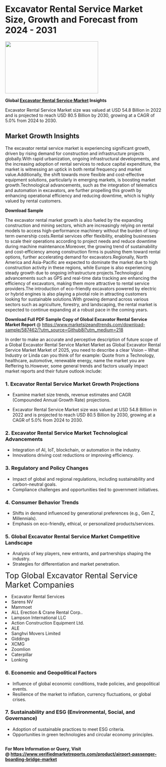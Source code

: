 <H1>Excavator Rental Service Market Size, Growth and Forecast from 2024 - 2031</H1><img class="aligncenter size-medium wp-image-584254" src="https://thirdeyenews.in/wp-content/uploads/2024/09/Global-Market-Research-300x168.jpeg" alt="" width="300" height="168" /><p><strong>Global&nbsp;<a href="https://www.marketsizeandtrends.com/download-sample/587462/?utm_source=Github8j?utm_medium=218">Excavator Rental Service Market</a> Insights</strong></p><p>Excavator Rental Service Market size was valued at USD 54.8 Billion in 2022 and is projected to reach USD 80.5 Billion by 2030, growing at a CAGR of 5.0% from 2024 to 2030.</p><p><h2>Market Growth Insights</h2> <p>The excavator rental service market is experiencing significant growth, driven by rising demand for construction and infrastructure projects globally.With rapid urbanization, ongoing infrastructural developments, and the increasing adoption of rental services to reduce capital expenditure, the market is witnessing an uptick in both rental frequency and market value.Additionally, the shift towards more flexible and cost-effective equipment solutions, particularly in emerging markets, is boosting market growth.Technological advancements, such as the integration of telematics and automation in excavators, are further propelling this growth by enhancing operational efficiency and reducing downtime, which is highly valued by rental customers.</p> <p><strong>Download Sample</strong></p> <p>The excavator rental market growth is also fueled by the expanding construction and mining sectors, which are increasingly relying on rental models to access high-performance machinery without the burden of long-term ownership costs.Rental services offer flexibility, enabling businesses to scale their operations according to project needs and reduce downtime during machine maintenance.Moreover, the growing trend of sustainability and cost-efficiency among construction firms is pushing them toward rental options, further accelerating demand for excavators.Regionally, North America and Asia-Pacific are expected to dominate the market due to high construction activity in these regions, while Europe is also experiencing steady growth due to ongoing infrastructure projects.Technological advancements such as GPS and real-time data tracking are enhancing the efficiency of excavators, making them more attractive to rental service providers.The introduction of eco-friendly excavators powered by electric or hybrid engines is also playing a pivotal role in attracting customers looking for sustainable solutions.With growing demand across various sectors such as agriculture, forestry, and landscaping, the rental market is expected to continue expanding at a robust pace in the coming years.<p><span class=""><strong>Download Full PDF Sample Copy of Global Excavator Rental Service Market Report</strong> @ <a href="https://www.marketsizeandtrends.com/download-sample/587462/?utm_source=Github8j?utm_medium=218" target="_blank">https://www.marketsizeandtrends.com/download-sample/587462/?utm_source=Github8j?utm_medium=218</a></span></p><p>In order to make an accurate and perceptive description of future scope of a Global&nbsp;Excavator Rental Service Market Market as Global&nbsp;Excavator Rental Service Market Market of 2025, you need to describe a clear Vision &ndash; What Industry or Linda can you think of for example: Quote from a Technology, healthcare, automotive, renewable energy, name the market you are Reffering to.However, some general trends and factors usually impact market reports and their future outlook include:</p><h3>1.&nbsp;<strong>Excavator Rental Service Market Growth Projections</strong></h3><ul><li>Examine market size trends, revenue estimates and CAGR (Compounded Annual Growth Rate) projections.</li><li><p>Excavator Rental Service Market size was valued at USD 54.8 Billion in 2022 and is projected to reach USD 80.5 Billion by 2030, growing at a CAGR of 5.0% from 2024 to 2030.</p></li></ul><h3>2.&nbsp;<strong>Excavator Rental Service Market Technological Advancements</strong></h3><ul><li>Integration of AI, IoT, blockchain, or automation in the industry.</li><li>Innovations driving cost reductions or improving efficiency.</li></ul><h3>3.&nbsp;<strong>Regulatory and Policy Changes</strong></h3><ul><li>Impact of global and regional regulations, including sustainability and carbon-neutral goals.</li><li>Compliance challenges and opportunities tied to government initiatives.</li></ul><h3>4.&nbsp;<strong>Consumer Behavior Trends</strong></h3><ul><li>Shifts in demand influenced by generational preferences (e.g., Gen Z, Millennials).</li><li>Emphasis on eco-friendly, ethical, or personalized products/services.</li></ul><h3>5.&nbsp;<strong>Global Excavator Rental Service Market Competitive Landscape</strong></h3><ul><li>Analysis of key players, new entrants, and partnerships shaping the industry.</li><li>Strategies for differentiation and market penetration.</li></ul><p data-pm-slice="1 1 []"><span style="color: inherit; font-family: inherit; font-size: 25px;">Top Global Excavator Rental Service Market Companies</span></p><div class="" data-test-id=""><p><li>Excavator Rental Services</li><li> Sarens NV</li><li> Mammoet</li><li> ALL Erection & Crane Rental Corp..</li><li> Lampson International LLC</li><li> Action Construction Equipment Ltd.</li><li> ALE</li><li> Sanghvi Movers Limited</li><li> Giddings</li><li> XCMG</li><li> Zoomlion</li><li> Caterpillar</li><li> Lonking</li></p></div><h3>6.&nbsp;<strong>Economic and Geopolitical Factors</strong></h3><ul><li>Influence of global economic conditions, trade policies, and geopolitical events.</li><li>Resilience of the market to inflation, currency fluctuations, or global crises.</li></ul><h3>7.&nbsp;<strong>Sustainability and ESG (Environmental, Social, and Governance)</strong></h3><ul><li>Adoption of sustainable practices to meet ESG criteria.</li><li>Opportunities in green technologies and circular economy principles.</li></ul><h2><strong style="font-size: 14px;">For More Information or Query, Visit @&nbsp;</strong><a style="background-color: #ffffff; font-size: 14px;" href="https://www.marketsizeandtrends.com/report/excavator-rental-service-market/" target="_blank">https://www.verifiedmarketreports.com/product/airport-passenger-boarding-bridge-market</a></h2>
